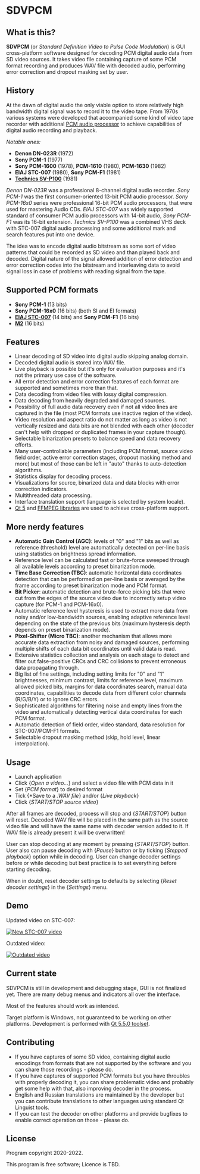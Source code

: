# SDVPCM

## What is this?

**SDVPCM** (or *Standard Definition Video to Pulse Code Modulation*) is
GUI cross-platform software designed for decoding PCM digital audio data
from SD video sources.
It takes video file containing capture of some PCM format recording
and produces WAV file with decoded audio, performing error correction
and dropout masking set by user.

## History

At the dawn of digital audio the only viable option to store relatively
high bandwidth digital signal was to record it to the video tape.
From 1970s various systems were developed that accompanied some kind of
video tape recorder with additional [PCM audio processor](https://pcm.vcd.digital/wp-content/uploads/2021/11/Tadashi_Kojima_-_PCM_Signal_Processor_US4433416.pdf) to achieve
capabilities of digital audio recording and playback.

*Notable ones:*
- **Denon DN-023R** (1972)
- **Sony PCM-1** (1977)
- **Sony PCM-1600** (1978), **PCM-1610** (1980), **PCM-1630** (1982)
- **EIAJ STC-007** (1980), **Sony PCM-F1** (1981)
- **[Technics SV-P100](https://www.youtube.com/watch?v=cFvb8HhlQ38)** (1981)

*Denon DN-023R* was a professional 8-channel digital audio recorder.
*Sony PCM-1* was the first consumer-oriented 13-bit PCM audio processor.
*Sony PCM-16x0* series were professional 16-bit PCM audio processors,
that were used for mastering Audio CDs.
*EIAJ STC-007* was widely supported standard of consumer PCM audio processors
with 14-bit audio, *Sony PCM-F1* was its 16-bit extension.
*Technics SV-P100* was a combined VHS deck with STC-007 digital audio processing
and some additional mark and search features put into one device.

The idea was to encode digital audio bitstream as some sort of video patterns
that could be recorded as SD video and than played back and decoded.
Digital nature of the signal allowed addition of error detection and
error correction codes into the bitstream and interleaving data
to avoid signal loss in case of problems with reading signal from the tape.

## Supported PCM formats

- **Sony PCM-1** (13 bits)
- **Sony PCM-16x0** (16 bits) (both SI and EI formats)
- **[EIAJ STC-007](https://pcm.vcd.digital/wp-content/uploads/2021/11/Consumer_Use_PCM_Encoder-Decoder_EIAJ_STC-007.pdf)** (14 bits) and **Sony PCM-F1** (16 bits)
- **[M2](https://pcm.vcd.digital/m2/)** (16 bits)

## Features

- Linear decoding of SD video into digital audio skipping analog domain.
- Decoded digital audio is stored into WAV file.
- Live playback is possible but it's only for evaluation purposes and it's
  not the primary use case of the software.
- All error detection and error correction features of each format
  are supported and sometimes more than that.
- Data decoding from video files with lossy digital compression.
- Data decoding from heavily degraded and damaged sources.
- Possibility of full audio data recovery even if not all video lines
  are captured in the file (most PCM formats use inactive region of the video).
- Video resolution and aspect ratio do not matter as long as video
  is not vertically resized and data bits are not blended with each other
  (decoder can't help with dropped or duplicated frames in your capture though).
- Selectable binarization presets to balance speed and data recovery efforts.
- Many user-controllable parameters (including PCM format,
  source video field order, active error correction stages,
  dropout masking method and more)
  but most of those can be left in "auto" thanks to auto-detection algorithms.
- Statistics display for decoding process.
- Visualizations for source, binarized data and data blocks
  with error correction indicators.
- Multithreaded data processing.
- Interface translation support (language is selected by system locale).
- [Qt 5](https://www.qt.io/) and [FFMPEG libraries](https://ffmpeg.org/)
  are used to achieve cross-platform support.

## More nerdy features

- **Automatic Gain Control (AGC)**: levels of "0" and "1" bits
  as well as reference (threshold) level are automatically detected
  on per-line basis using statistics on brightness spread information.
- Reference level can be calculated fast or brute-force sweeped through
  all available levels according to preset binarization mode.
- **Time Base Correction (TBC)**: automatic horizontal data coordinates detection
  that can be performed on per-line basis or averaged by the frame
  according to preset binarization mode and PCM format.
- **Bit Picker**: automatic detection and brute-force picking bits
  that were cut from the edges of the source video
  due to incorrectly setup video capture (for PCM-1 and PCM-16x0).
- Automatic reference level hysteresis is used to extract more data from noisy
  and/or low-bandwidth sources, enabling adaptive reference level
  depending on the state of the previous bits (maximum hysteresis depth
  depends on preset binarization mode).
- **Pixel-Shifter (Micro TBC)**: another mechanism that allows more accurate
  data extraction from noisy and damaged sources, performing
  multiple shifts of each data bit coordinates until valid data is read.
- Extensive statistics collection and analysis on each stage to detect and
  filter out false-positive CRCs and CRC collisions
  to prevent erroneous data propagating through.
- Big list of fine settings, including setting limits for "0" and "1"
  brightnesses, minimum contrast, limits for reference level,
  maximum allowed picked bits, margins for data coordinates search,
  manual data coordinates, capabilities to decode data from different
  color channels (R/G/B/Y) or to ignore CRC errors.
- Sophisticated algorithms for filtering noise and empty lines from the video
  and automatically detecting vertical data coordinates for each PCM format.
- Automatic detection of field order, video standard, data resolution
  for STC-007/PCM-F1 formats.
- Selectable dropout masking method (skip, hold level, linear interpolation).

## Usage

- Launch application
- Click {*Open a video...*} and select a video file with PCM data in it
- Set {*PCM format*} to desired format
- Tick {*Save to a *.WAV file*} and/or {*Live playback*}
- Click {*START/STOP source video*}

After all frames are decoded, process will stop and {*START/STOP*} button will reset.
Decoded WAV file will be placed in the same path as the source video file
and will have the same name with decoder version added to it.
If WAV file is already present it will be overwritten!

User can stop decoding at any moment by pressing {*START/STOP*} button.
User also can pause decoding with {*Pause*} button or
by ticking {*Stepped playback*} option while in decoding.
User can change decoder settings before or while decoding
but best practice is to set everything before starting decoding.

When in doubt, reset decoder settings to defaults by selecting
{*Reset decoder settings*} in the {*Settings*} menu.

## Demo

Updated video on STC-007:

[![New STC-007 video](https://img.youtube.com/vi/beZCRdq2Nt4/default.jpg)](https://www.youtube.com/watch?v=beZCRdq2Nt4)


Outdated video:

[![Outdated video](https://img.youtube.com/vi/q1pasjA9C-I/default.jpg)](https://www.youtube.com/watch?v=q1pasjA9C-I)

## Current state

SDVPCM is still in development and debugging stage, GUI is not finalized yet.
There are many debug menus and indicators all over the interface.

Most of the features should work as intended.

Target platform is Windows, not guaranteed to be working on other platforms.
Development is performed with [Qt 5.5.0 toolset](https://www.qt.io/).

## Contributing

- If you have captures of some SD video, containing digital audio encodings
  from formats that are not supported by the software and you can share
  those recordings - please do.
- If you have captures of supported PCM formats but you have throubles
  with properly decoding it, you can share problematic video and probably
  get some help with that, also improving decoder in the process.
- English and Russian translations are maintained by the developer but you
  can contribute translations to other languages using
  standard Qt Linguist tools.
- If you can test the decoder on other platforms and provide bugfixes
  to enable correct operation on those - please do.

## License
Program copyright 2020-2022.

This program is free software; Licence is TBD.
